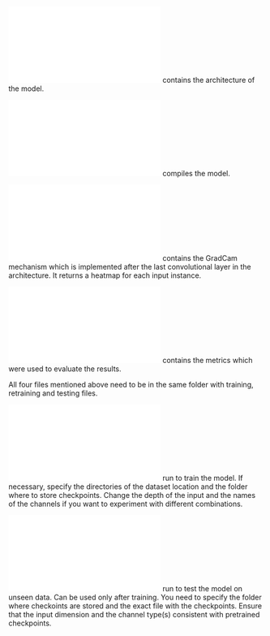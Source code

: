 ![CNNFeature.py](./CNNFeature.py) contains the architecture of the model.

![model_compile.py](./model_compile.py) compiles the model. 

![GradCAM.py](./GradCAM.py) contains the GradCam mechanism which is implemented after the last convolutional layer in the architecture. It returns a heatmap for each input instance.  

![metrics.py](./metrics.py) contains the metrics which were used to evaluate the results.

All four files mentioned above need to be in the same folder with training, retraining and testing files. 

![train_model.py](./train_model.py) run to train the model. If necessary, specify the directories of the dataset location and the folder where to store checkpoints.
Change the depth of the input and the names of the channels if you want to experiment with different combinations. 

![test_model.py](./test_model.py) run to test the model on unseen data. Can be used only after training. You need to specify the folder where checkoints are stored and the exact file with the checkpoints. Ensure that the input dimension and the channel type(s) consistent with pretrained checkpoints. 
